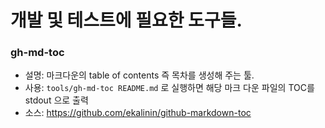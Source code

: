 # 개발 및 테스트에 필요한 도구들.

### gh-md-toc

- 설명: 마크다운의 table of contents 즉 목차를 생성해 주는 툴.
- 사용: `tools/gh-md-toc README.md` 로 실행하면 해당 마크 다운 파일의 TOC를 stdout 으로 출력
- 소스: https://github.com/ekalinin/github-markdown-toc
